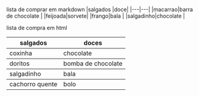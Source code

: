 lista de comprar em markdown
|salgados |doce|
|---|---|
|macarrao|barra de chocolate |
|feijoada|sorvete|
|frango|bala |
|salgadinho|chocolate |


<p> lista de compra em html</p>
<table>
    <thead>
        <tr>
            <th>salgados</th>
            <th>doces</th>
        </tr>
    </thead>
    <tbody>
        <tr>
            <td>coxinha</td>
            <td>chocolate</td>
        </tr>
    <tbody>
     <tbody>
        <tr>
            <td>doritos</td>
            <td>bomba de chocolate</td>
        </tr>
    <tbody>
     <tbody>
        <tr>
            <td>salgadinho</td>
            <td>bala</td>
        </tr>
    <tbody>
     <tbody>
        <tr>
            <td>cachorro quente</td>
            <td>bolo</td>
        </tr>
    <tbody>
</table>
